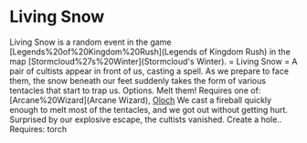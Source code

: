 # Living Snow

Living Snow is a random event in the game [Legends%20of%20Kingdom%20Rush](Legends of Kingdom Rush) in the map [Stormcloud%27s%20Winter](Stormcloud's Winter).
= Living Snow =
A pair of cultists appear in front of us, casting a spell.
As we prepare to face them, the snow beneath our feet suddenly takes the form of various tentacles that start to trap us.
Options.
Melt them!
Requires one of: [Arcane%20Wizard](Arcane Wizard), [Oloch](Oloch) 
We cast a fireball quickly enough to melt most of the tentacles, and we got out without getting hurt.
Surprised by our explosive escape, the cultists vanished.
Create a hole..
Requires: torch